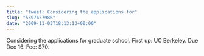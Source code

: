 ```yaml
---
title: "tweet: Considering the applications for"
slug: "5397657986"
date: "2009-11-03T18:13:13+00:00"
---
```

Considering the applications for graduate school. First up: UC Berkeley. Due Dec 16. Fee: $70.